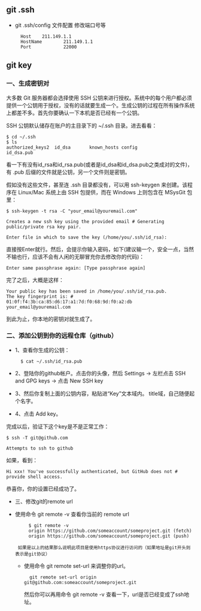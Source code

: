 ## git .ssh

- git .ssh/config 文件配置 修改端口号等

		Host    211.149.1.1
	    HostName        211.149.1.1
	    Port            22000

## git key

### 一、生成密钥对

大多数 Git 服务器都会选择使用 SSH 公钥来进行授权。系统中的每个用户都必须提供一个公钥用于授权，没有的话就要生成一个。生成公钥的过程在所有操作系统上都差不多。首先你要确认一下本机是否已经有一个公钥。

SSH 公钥默认储存在账户的主目录下的 ~/.ssh 目录。进去看看：

	$ cd ~/.ssh
	$ ls
	authorized_keys2  id_dsa       known_hosts config            id_dsa.pub

看一下有没有id_rsa和id_rsa.pub(或者是id_dsa和id_dsa.pub之类成对的文件)，有 .pub 后缀的文件就是公钥，另一个文件则是密钥。

假如没有这些文件，甚至连 .ssh 目录都没有，可以用 ssh-keygen 来创建。该程序在 Linux/Mac 系统上由 SSH 包提供，而在 Windows 上则包含在 MSysGit 包里：

	$ ssh-keygen -t rsa -C "your_email@youremail.com"
	
	Creates a new ssh key using the provided email # Generating public/private rsa key pair.
	
	Enter file in which to save the key (/home/you/.ssh/id_rsa):

直接按Enter就行。然后，会提示你输入密码，如下(建议输一个，安全一点，当然不输也行，应该不会有人闲的无聊冒充你去修改你的代码)：

	Enter same passphrase again: [Type passphrase again]

完了之后，大概是这样：

	Your public key has been saved in /home/you/.ssh/id_rsa.pub.
	The key fingerprint is: # 01:0f:f4:3b:ca:85:d6:17:a1:7d:f0:68:9d:f0:a2:db your_email@youremail.com

到此为止，你本地的密钥对就生成了。

### 二、添加公钥到你的远程仓库（github）
 

- 1、查看你生成的公钥：

		$ cat ~/.ssh/id_rsa.pub

- 2、登陆你的github帐户。点击你的头像，然后 Settings -> 左栏点击 SSH and GPG keys -> 点击 New SSH key

- 3、然后你复制上面的公钥内容，粘贴进“Key”文本域内。 title域，自己随便起个名字。

- 4、点击 Add key。

完成以后，验证下这个key是不是正常工作：

	$ ssh -T git@github.com
	
	Attempts to ssh to github

如果，看到：

	Hi xxx! You've successfully authenticated, but GitHub does not # provide shell access.

恭喜你，你的设置已经成功了。

- 三、修改git的remote url
 

 - 使用命令 git remote -v 查看你当前的 remote url

			$ git remote -v
			origin https://github.com/someaccount/someproject.git (fetch)
			origin https://github.com/someaccount/someproject.git (push)

		如果是以上的结果那么说明此项目是使用https协议进行访问的（如果地址是git开头则表示是git协议）



 

	- 使用命令 git remote set-url 来调整你的url。

			git remote set-url origin git@github.com:someaccount/someproject.git

		然后你可以再用命令 git remote -v 查看一下，url是否已经变成了ssh地址。
